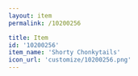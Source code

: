 ```yaml
---
layout: item
permalink: /10200256

title: Item
id: '10200256'
item_name: 'Shorty Chonkytails'
icon_url: 'customize/10200256.png'
---
```

